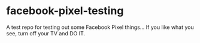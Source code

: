 # facebook-pixel-testing
A test repo for testing out some Facebook Pixel things...
If you like what you see, turn off your TV and DO IT.
